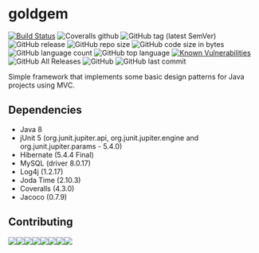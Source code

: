 goldgem 
=======
[![Build Status](https://travis-ci.org/mariazevedo88/goldgem.svg?branch=master)](https://travis-ci.org/mariazevedo88/goldgem) ![Coveralls github](https://img.shields.io/coveralls/github/mariazevedo88/goldgem.svg) ![GitHub tag (latest SemVer)](https://img.shields.io/github/tag/mariazevedo88/goldgem.svg) ![GitHub release](https://img.shields.io/github/release/mariazevedo88/goldgem.svg) ![GitHub repo size](https://img.shields.io/github/repo-size/mariazevedo88/goldgem.svg) ![GitHub code size in bytes](https://img.shields.io/github/languages/code-size/mariazevedo88/goldgem.svg) ![GitHub language count](https://img.shields.io/github/languages/count/mariazevedo88/goldgem.svg) ![GitHub top language](https://img.shields.io/github/languages/top/mariazevedo88/goldgem.svg) [![Known Vulnerabilities](https://snyk.io/test/github/mariazevedo88/goldgem/badge.svg?targetFile=pom.xml)](https://snyk.io/test/github/mariazevedo88/goldgem?targetFile=pom.xml) ![GitHub All Releases](https://img.shields.io/github/downloads/mariazevedo88/goldgem/total.svg) ![GitHub](https://img.shields.io/github/license/mariazevedo88/goldgem.svg) ![GitHub last commit](https://img.shields.io/github/last-commit/mariazevedo88/goldgem.svg) 

Simple framework that implements some basic design patterns for Java projects using MVC.

## Dependencies

- Java 8
- jUnit 5 (org.junit.jupiter.api, org.junit.jupiter.engine and org.junit.jupiter.params - 5.4.0)
- Hibernate (5.4.4 Final)
- MySQL (driver 8.0.17)
- Log4j (1.2.17)
- Joda Time (2.10.3)
- Coveralls (4.3.0)
- Jacoco (0.7.9)

## Contributing

[![](https://sourcerer.io/fame/mariazevedo88/mariazevedo88/goldgem/images/0)](https://sourcerer.io/fame/mariazevedo88/mariazevedo88/goldgem/links/0)[![](https://sourcerer.io/fame/mariazevedo88/mariazevedo88/goldgem/images/1)](https://sourcerer.io/fame/mariazevedo88/mariazevedo88/goldgem/links/1)[![](https://sourcerer.io/fame/mariazevedo88/mariazevedo88/goldgem/images/2)](https://sourcerer.io/fame/mariazevedo88/mariazevedo88/goldgem/links/2)[![](https://sourcerer.io/fame/mariazevedo88/mariazevedo88/goldgem/images/3)](https://sourcerer.io/fame/mariazevedo88/mariazevedo88/goldgem/links/3)[![](https://sourcerer.io/fame/mariazevedo88/mariazevedo88/goldgem/images/4)](https://sourcerer.io/fame/mariazevedo88/mariazevedo88/goldgem/links/4)[![](https://sourcerer.io/fame/mariazevedo88/mariazevedo88/goldgem/images/5)](https://sourcerer.io/fame/mariazevedo88/mariazevedo88/goldgem/links/5)[![](https://sourcerer.io/fame/mariazevedo88/mariazevedo88/goldgem/images/6)](https://sourcerer.io/fame/mariazevedo88/mariazevedo88/goldgem/links/6)[![](https://sourcerer.io/fame/mariazevedo88/mariazevedo88/goldgem/images/7)](https://sourcerer.io/fame/mariazevedo88/mariazevedo88/goldgem/links/7)

